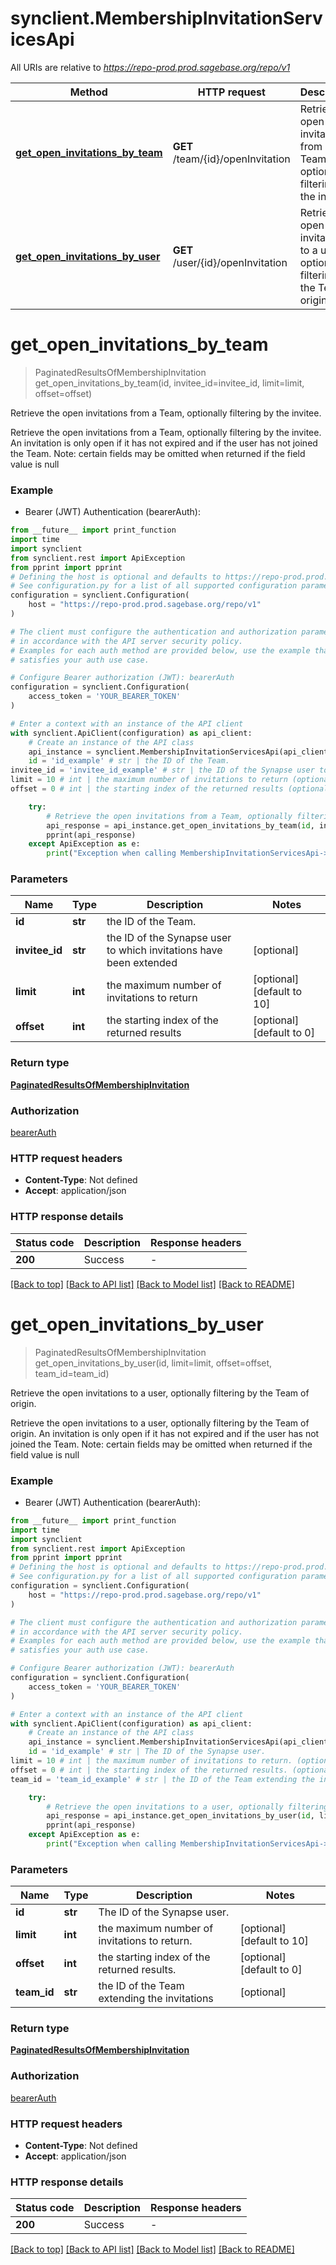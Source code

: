 # synclient.MembershipInvitationServicesApi

All URIs are relative to *https://repo-prod.prod.sagebase.org/repo/v1*

Method | HTTP request | Description
------------- | ------------- | -------------
[**get_open_invitations_by_team**](MembershipInvitationServicesApi.md#get_open_invitations_by_team) | **GET** /team/{id}/openInvitation | Retrieve the open invitations from a Team, optionally filtering by the invitee. 
[**get_open_invitations_by_user**](MembershipInvitationServicesApi.md#get_open_invitations_by_user) | **GET** /user/{id}/openInvitation | Retrieve the open invitations to a user, optionally filtering by the Team of origin. 


# **get_open_invitations_by_team**
> PaginatedResultsOfMembershipInvitation get_open_invitations_by_team(id, invitee_id=invitee_id, limit=limit, offset=offset)

Retrieve the open invitations from a Team, optionally filtering by the invitee. 

Retrieve the open invitations from a Team, optionally filtering by the invitee. An invitation is only open if it has not expired and if the user has not joined the Team. Note: certain fields may be omitted when returned if the field value is null 

### Example

* Bearer (JWT) Authentication (bearerAuth):
```python
from __future__ import print_function
import time
import synclient
from synclient.rest import ApiException
from pprint import pprint
# Defining the host is optional and defaults to https://repo-prod.prod.sagebase.org/repo/v1
# See configuration.py for a list of all supported configuration parameters.
configuration = synclient.Configuration(
    host = "https://repo-prod.prod.sagebase.org/repo/v1"
)

# The client must configure the authentication and authorization parameters
# in accordance with the API server security policy.
# Examples for each auth method are provided below, use the example that
# satisfies your auth use case.

# Configure Bearer authorization (JWT): bearerAuth
configuration = synclient.Configuration(
    access_token = 'YOUR_BEARER_TOKEN'
)

# Enter a context with an instance of the API client
with synclient.ApiClient(configuration) as api_client:
    # Create an instance of the API class
    api_instance = synclient.MembershipInvitationServicesApi(api_client)
    id = 'id_example' # str | the ID of the Team.
invitee_id = 'invitee_id_example' # str | the ID of the Synapse user to which invitations have been extended (optional)
limit = 10 # int | the maximum number of invitations to return (optional) (default to 10)
offset = 0 # int | the starting index of the returned results (optional) (default to 0)

    try:
        # Retrieve the open invitations from a Team, optionally filtering by the invitee. 
        api_response = api_instance.get_open_invitations_by_team(id, invitee_id=invitee_id, limit=limit, offset=offset)
        pprint(api_response)
    except ApiException as e:
        print("Exception when calling MembershipInvitationServicesApi->get_open_invitations_by_team: %s\n" % e)
```

### Parameters

Name | Type | Description  | Notes
------------- | ------------- | ------------- | -------------
 **id** | **str**| the ID of the Team. | 
 **invitee_id** | **str**| the ID of the Synapse user to which invitations have been extended | [optional] 
 **limit** | **int**| the maximum number of invitations to return | [optional] [default to 10]
 **offset** | **int**| the starting index of the returned results | [optional] [default to 0]

### Return type

[**PaginatedResultsOfMembershipInvitation**](PaginatedResultsOfMembershipInvitation.md)

### Authorization

[bearerAuth](../README.md#bearerAuth)

### HTTP request headers

 - **Content-Type**: Not defined
 - **Accept**: application/json

### HTTP response details
| Status code | Description | Response headers |
|-------------|-------------|------------------|
**200** | Success |  -  |

[[Back to top]](#) [[Back to API list]](../README.md#documentation-for-api-endpoints) [[Back to Model list]](../README.md#documentation-for-models) [[Back to README]](../README.md)

# **get_open_invitations_by_user**
> PaginatedResultsOfMembershipInvitation get_open_invitations_by_user(id, limit=limit, offset=offset, team_id=team_id)

Retrieve the open invitations to a user, optionally filtering by the Team of origin. 

Retrieve the open invitations to a user, optionally filtering by the Team of origin. An invitation is only open if it has not expired and if the user has not joined the Team. Note: certain fields may be omitted when returned if the field value is null 

### Example

* Bearer (JWT) Authentication (bearerAuth):
```python
from __future__ import print_function
import time
import synclient
from synclient.rest import ApiException
from pprint import pprint
# Defining the host is optional and defaults to https://repo-prod.prod.sagebase.org/repo/v1
# See configuration.py for a list of all supported configuration parameters.
configuration = synclient.Configuration(
    host = "https://repo-prod.prod.sagebase.org/repo/v1"
)

# The client must configure the authentication and authorization parameters
# in accordance with the API server security policy.
# Examples for each auth method are provided below, use the example that
# satisfies your auth use case.

# Configure Bearer authorization (JWT): bearerAuth
configuration = synclient.Configuration(
    access_token = 'YOUR_BEARER_TOKEN'
)

# Enter a context with an instance of the API client
with synclient.ApiClient(configuration) as api_client:
    # Create an instance of the API class
    api_instance = synclient.MembershipInvitationServicesApi(api_client)
    id = 'id_example' # str | The ID of the Synapse user.
limit = 10 # int | the maximum number of invitations to return. (optional) (default to 10)
offset = 0 # int | the starting index of the returned results. (optional) (default to 0)
team_id = 'team_id_example' # str | the ID of the Team extending the invitations (optional)

    try:
        # Retrieve the open invitations to a user, optionally filtering by the Team of origin. 
        api_response = api_instance.get_open_invitations_by_user(id, limit=limit, offset=offset, team_id=team_id)
        pprint(api_response)
    except ApiException as e:
        print("Exception when calling MembershipInvitationServicesApi->get_open_invitations_by_user: %s\n" % e)
```

### Parameters

Name | Type | Description  | Notes
------------- | ------------- | ------------- | -------------
 **id** | **str**| The ID of the Synapse user. | 
 **limit** | **int**| the maximum number of invitations to return. | [optional] [default to 10]
 **offset** | **int**| the starting index of the returned results. | [optional] [default to 0]
 **team_id** | **str**| the ID of the Team extending the invitations | [optional] 

### Return type

[**PaginatedResultsOfMembershipInvitation**](PaginatedResultsOfMembershipInvitation.md)

### Authorization

[bearerAuth](../README.md#bearerAuth)

### HTTP request headers

 - **Content-Type**: Not defined
 - **Accept**: application/json

### HTTP response details
| Status code | Description | Response headers |
|-------------|-------------|------------------|
**200** | Success |  -  |

[[Back to top]](#) [[Back to API list]](../README.md#documentation-for-api-endpoints) [[Back to Model list]](../README.md#documentation-for-models) [[Back to README]](../README.md)

